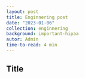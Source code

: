 ```yaml
---
layout: post
title: Enginnering post
date: "2023-01-06"
collection: enginnering
background: important-hipaa
autor: Admin
time-to-read: 4 min
---
```


## Title